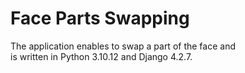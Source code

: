 # Face Parts Swapping

The application enables to swap a part of the face and \
is written in Python 3.10.12 and Django 4.2.7.
